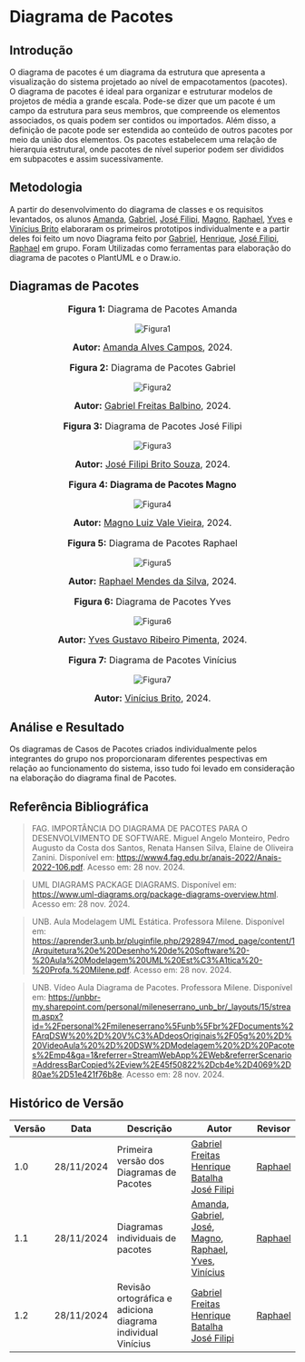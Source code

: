 # Diagrama de Pacotes

## Introdução

O diagrama de pacotes é um diagrama da estrutura que apresenta a visualização do sistema projetado ao nível de empacotamentos (pacotes). O diagrama de pacotes é ideal para organizar e estruturar modelos de projetos de média a grande escala. Pode-se dizer que um pacote é um campo da estrutura para seus membros, que compreende os elementos associados, os quais podem ser contidos ou importados. Além disso, a definição de pacote pode ser estendida ao conteúdo de outros pacotes por meio da união dos elementos. Os pacotes estabelecem uma relação de hierarquia estrutural, onde pacotes de nível superior podem ser divididos em subpacotes e assim sucessivamente. 


## Metodologia
A partir do desenvolvimento do diagrama de classes e os requisitos levantados, os alunos [Amanda](https://github.com/acamposs), [Gabriel](https://github.com/gabrielfreitass1), [José Filipi](https://github.com/JoseFilipi), [Magno](https://github.com/magnluiz), [Raphael](https://github.com/Raphides), [Yves](https://github.com/Yvestxt) e [Vinícius Brito](https://github.com/vini051) elaboraram os primeiros prototipos individualmente e a partir deles foi feito um novo Diagrama feito por [Gabriel](https://github.com/gabrielfreitass1), [Henrique](https://github.com/HeBatalha), [José Filipi](https://github.com/JoseFilipi), [Raphael](https://github.com/Raphides) em grupo. Foram Utilizadas como ferramentas para elaboração do diagrama de pacotes o PlantUML e o Draw.io.

## Diagramas de Pacotes
<div align="center">
<font size="3"><p style="text-align: center"><b>Figura 1:</b> Diagrama de Pacotes Amanda</p></font>

![Figura1](https://cdn.discordapp.com/attachments/1305500218804011059/1311127217874403358/Amanda_Campos_DiagramaDePacotes.png?ex=6749b420&is=674862a0&hm=8f75d1c81529b2f745e694c1dae7ec8839194647512cacda5d7558c5bf16b647&)

<font size="3"><p style="text-align: center"><b>Autor:</b> <a href="https://github.com/acamposs">Amanda Alves Campos</a>, 2024.</p></font> 
</div>

<div align="center">
<font size="3"><p style="text-align: center"><b>Figura 2:</b> Diagrama de Pacotes Gabriel</p></font>

![Figura2](https://cdn.discordapp.com/attachments/1305500218804011059/1311127218277060628/Gabriel_DiagramaDePacotes.drawio.png?ex=6749b420&is=674862a0&hm=10b1d74ded64f3dff8dc4ec9d83a31906f7813de2aa484f43969394ead2007ab&)

<font size="3"><p style="text-align: center"><b>Autor:</b> <a href="https://github.com/gabrielfreitass1">Gabriel Freitas Balbino</a>, 2024.</p></font> 
</div>

<div align="center">
<font size="3"><p style="text-align: center"><b>Figura 3:</b> Diagrama de Pacotes José Filipi</p></font>

![Figura3](https://cdn.discordapp.com/attachments/1305500218804011059/1311127218620989460/Jose_Souza_Diagrama_de_Pacotes.png?ex=6749b420&is=674862a0&hm=50ad73bc19b2779781d066bc098e3073d43406d9f0bc5b979386a8d6991efb4f&)

<font size="3"><p style="text-align: center"><b>Autor:</b> <a href="https://github.com/JoseFilipi">José Filipi Brito Souza</a>, 2024.</p></font> 
</div>

<div align="center">
<font size="3"><p style="text-align: center"><b>Figura 4: Diagrama de Pacotes Magno</b> </p></font>

![Figura4](https://cdn.discordapp.com/attachments/1305500218804011059/1311127218977636453/Magno_DiagramaDePacotes.png?ex=6749b420&is=674862a0&hm=c1d1000bcb3f88576182ec29749bc0909af602b5c30adadd597751a9555484d2&)

<font size="3"><p style="text-align: center"><b>Autor:</b> <a href="https://github.com/magnluiz">Magno Luiz Vale Vieira</a>, 2024.</p></font> 
</div>

<div align="center">
<font size="3"><p style="text-align: center"><b>Figura 5:</b> Diagrama de Pacotes Raphael</p></font>

![Figura5](https://cdn.discordapp.com/attachments/1305500218804011059/1311127220055445674/Raphael_DiagramaDePacotes.png?ex=6749b420&is=674862a0&hm=e15377a1cf3c28bcbf8ba8eee30a05d730a83db0e5461cf51edff5661f7fa9d0&)


<font size="3"><p style="text-align: center"><b>Autor:</b> <a href="https://github.com/Raphides">Raphael Mendes da Silva</a>, 2024.</p></font> 
</div>

<div align="center">
<font size="3"><p style="text-align: center"><b>Figura 6:</b> Diagrama de Pacotes Yves</p></font>

![Figura6](https://cdn.discordapp.com/attachments/1305500218804011059/1311127219682279565/Yves_DiagramaDePacotes.png?ex=6749b420&is=674862a0&hm=4d4d109f8678d9281bb9e1096118bd37da3605fcba6383c2f6a7a700fb70c53a&)


<font size="3"><p style="text-align: center"><b>Autor:</b> <a href="https://github.com/Yvestxt">Yves Gustavo Ribeiro Pimenta</a>, 2024.</p></font> 
</div>

<div align="center">
<font size="3"><p style="text-align: center"><b>Figura 7:</b> Diagrama de Pacotes Vinícius</p></font>

![Figura7](https://media.discordapp.net/attachments/1302042776526917652/1311849322081419354/Vinicius_Brito_DiagramaDePacotes.png?ex=674a5a63&is=674908e3&hm=9f88c7c41e44f92c2237a5f8630c17dd7c270678d1acd4e84338000bf79ec43c&=&format=webp&quality=lossless)

<font size="3"><p style="text-align: center"><b>Autor:</b> <a href="https://github.com/vini051">Vinícius Brito</a>, 2024.</p></font> 
</div>

## Análise e Resultado

Os diagramas de Casos de Pacotes criados individualmente pelos integrantes do grupo nos proporcionaram diferentes pespectivas em relação ao funcionamento do sistema, isso tudo foi levado em consideração na elaboração do diagrama final de Pacotes.

## Referência Bibliográfica
> FAG. IMPORTÂNCIA DO DIAGRAMA DE PACOTES PARA O DESENVOLVIMENTO
DE SOFTWARE. Miguel Angelo Monteiro, Pedro Augusto da Costa dos Santos, 
Renata Hansen Silva, Elaine de Oliveira Zanini. Disponível em: https://www4.fag.edu.br/anais-2022/Anais-2022-106.pdf. Acesso em: 28 nov. 2024.

> UML DIAGRAMS PACKAGE DIAGRAMS. Disponível em: https://www.uml-diagrams.org/package-diagrams-overview.html. Acesso em: 28 nov. 2024.

> UNB. Aula Modelagem UML Estática. Professora Milene. Disponível em: https://aprender3.unb.br/pluginfile.php/2928947/mod_page/content/1/Arquitetura%20e%20Desenho%20de%20Software%20-%20Aula%20Modelagem%20UML%20Est%C3%A1tica%20-%20Profa.%20Milene.pdf. Acesso em: 28 nov. 2024.

> UNB. Vídeo Aula Diagrama de Pacotes. Professora Milene. Disponível em: https://unbbr-my.sharepoint.com/personal/mileneserrano_unb_br/_layouts/15/stream.aspx?id=%2Fpersonal%2Fmileneserrano%5Funb%5Fbr%2FDocuments%2FArqDSW%20%2D%20V%C3%ADdeosOriginais%2F05g%20%2D%20VideoAula%20%2D%20DSW%2DModelagem%20%2D%20Pacotes%2Emp4&ga=1&referrer=StreamWebApp%2EWeb&referrerScenario=AddressBarCopied%2Eview%2E45f50822%2Dcb4e%2D4069%2D80ae%2D51e421f76b8e. Acesso em: 28 nov. 2024.

## Histórico de Versão
| Versão | Data       | Descrição                                      | Autor               | Revisor               |
|--------|------------|------------------------------------------------|---------------------|-----------------------|
| 1.0    | 28/11/2024 | Primeira versão dos Diagramas de Pacotes | [Gabriel Freitas](https://github.com/gabrielfreitass1) <br> [Henrique Batalha](https://github.com/HeBatalha) <br> [José Filipi](https://github.com/JoseFilipi) | [Raphael](https://github.com/Raphides) |
| 1.1    | 28/11/2024 | Diagramas individuais de pacotes | [Amanda](https://github.com/acamposs), [Gabriel](https://github.com/gabrielfreitass1), [José](https://github.com/JoseFilipi), [Magno](https://github.com/magnluiz), [Raphael](https://github.com/Raphides), [Yves](https://github.com/Yvestxt), [Vinícius](https://github.com/vini051)   | [Raphael](https://github.com/Raphides) |
| 1.2    | 28/11/2024 | Revisão ortográfica e adiciona diagrama individual Vinícius | [Gabriel Freitas](https://github.com/gabrielfreitass1) <br> [Henrique Batalha](https://github.com/HeBatalha) <br> [José Filipi](https://github.com/JoseFilipi) | [Raphael](https://github.com/Raphides) |
